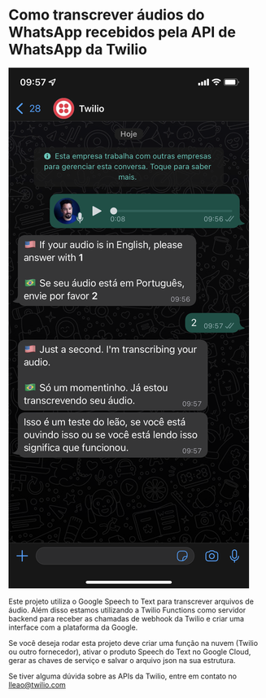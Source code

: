 # Como transcrever áudios do WhatsApp recebidos pela API de WhatsApp da Twilio

![Imagem de exemplo com a tela do WhatsApp e o serviço em funcionamento](tela.png)

Este projeto utiliza o Google Speech to Text para transcrever arquivos de áudio. Além disso estamos utilizando a Twilio Functions como servidor backend para receber as chamadas de webhook da Twilio e criar uma interface com a plataforma da Google.

Se você deseja rodar esta projeto deve criar uma função na nuvem (Twilio ou outro fornecedor), ativar o produto Speech do Text no Google Cloud, gerar as chaves de serviço e salvar o arquivo json na sua estrutura.

Se tiver alguma dúvida sobre as APIs da Twilio, entre em contato no lleao@twilio.com

